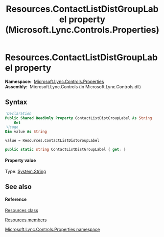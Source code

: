 ﻿---
title: Resources.ContactListDistGroupLabel property  (Microsoft.Lync.Controls.Properties)
TOCTitle: 'ContactListDistGroupLabel property '
ms:assetid: P:Microsoft.Lync.Controls.Properties.Resources.ContactListDistGroupLabel_DI_3_UC_OCS14MrefLyncWPF
ms:mtpsurl: https://msdn.microsoft.com/en-us/library/microsoft.lync.controls.properties.resources.contactlistdistgrouplabel_di_3_uc_ocs14mreflyncwpf(v=office.15)
ms:contentKeyID: 48598202
ms.date: 07/28/2014
mtps_version: v=office.15
f1_keywords:
- Microsoft.Lync.Controls.Properties.Resources.ContactListDistGroupLabel
dev_langs:
- CSharp
- JScript
- VB
- other
---

# Resources.ContactListDistGroupLabel property

**Namespace:**  [Microsoft.Lync.Controls.Properties](microsoft-lync-controls-properties-namespace_1.md)  
**Assembly:**  Microsoft.Lync.Controls (in Microsoft.Lync.Controls.dll)

## Syntax

``` vb
'Declaration
Public Shared ReadOnly Property ContactListDistGroupLabel As String
    Get
'Usage
Dim value As String

value = Resources.ContactListDistGroupLabel
```

``` csharp
public static string ContactListDistGroupLabel { get; }
```

#### Property value

Type: [System.String](http://msdn2.microsoft.com/en-us/library/s1wwdcbf)  

## See also

#### Reference

[Resources class](resources-class-microsoft-lync-controls-properties_1.md)

[Resources members](resources-members-microsoft-lync-controls-properties_1.md)

[Microsoft.Lync.Controls.Properties namespace](microsoft-lync-controls-properties-namespace_1.md)

